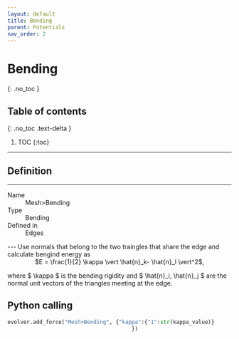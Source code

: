 ```yaml
---
layout: default
title: Bending
parent: Potentials
nav_order: 2
---
```


# Bending 
{: .no_toc }

## Table of contents
{: .no_toc .text-delta }

1. TOC
{:toc}

---

## Definition
---
<dl>
  <dt>Name</dt>
  <dd>Mesh>Bending</dd>
  <dt>Type</dt>
  <dd>Bending</dd>
  <dt>Defined in</dt>
  <dd>Edges</dd>
</dl>
---
Use normals that belong to the two traingles that share the edge and calculate bengind energy as

<div align="center">
$E = \frac{1}{2} \kappa \vert \hat{n}_k- \hat{n}_l \vert^2$, 
</div>

where $ \kappa $ is the bending rigidity and $ \hat{n}_i, \hat{n}_j $ are the normal unit vectors of the triangles meeting at the edge.


## Python calling

```python
evolver.add_force("Mesh>Bending", {"kappa":{"1":str(kappa_value)}
                                       })
```                                
